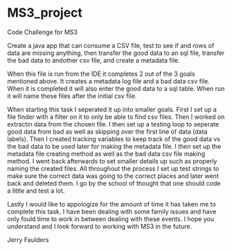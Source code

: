 # MS3_project
Code Challenge for MS3

Create a java app that can consume a CSV file, test to see if and rows of data are missing anything, then transfer the good data to an sql file, transfer the bad data to andother csv file, and create a metadata file.

When this  file is run from the IDE it completes 2 out of the 3 goals mentioned above. It creates a metadata log file and a bad data csv file. When it is completed it will also enter the good data to a sql table. When run it will name these files after the initial csv file.

When starting this task I seperated it up into smaller goals. First I set up a file finder with a filter on it to only be able to find csv files. Then I worked on extractin data from the chosen file. I then set up a testing loop to seperate good data from bad as well as skipping over the first line of data (data labels). Then I created tracking variables to keep track of the good data vs the bad data to be used later for making the metadata file. I then set up the metadata file creating method as well as the bad data csv file making method. I went back afterwards to set smaller details up such as properly naming the created files. All throughout the process I set up test strings to make sure the correct data was going to the correct places and later went back and deleted them. I go by the school of thought that one should code a little and test a lot.

Lastly I would like to appologize for the amount of time it has taken me to complete this task. I have been dealing with some family issues and have only fould time to work in between dealing with these events. I hope you understand and I look forward to working with MS3 in the future.

Jerry Faulders
